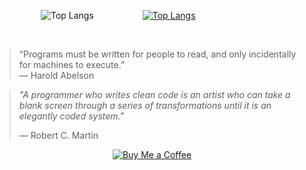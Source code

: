 &emsp;&emsp;&emsp;&emsp;&emsp; 
![Top Langs](https://github-readme-stats.vercel.app/api/top-langs/?username=jkeresman01&token=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&count_private=true&theme=tokyonight&border_color=333) &emsp;&emsp;&emsp;&emsp;&emsp;
[![Top Langs](https://github-readme-stats.vercel.app/api/top-langs/?username=jkeresman01&token=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&count_private=true&theme=tokyonight&border_color=333&layout=donut&hide_title=true)](https://github.com/jkeresman01/github-readme-stats)

&emsp;&emsp;&emsp;&emsp;&emsp; 

> “Programs must be written for people to read, and only incidentally for machines to execute.”  
> — Harold Abelson


> *"A programmer who writes clean code is an artist who can take a blank screen through a series of transformations until it is an elegantly coded system."*
>  
> — Robert C. Martin

<div align="center">
  
 [![Buy Me a Coffee](https://img.shields.io/badge/-Buy%20Me%20a%20Coffee-yellow?style=for-the-badge&logo=buy-me-a-coffee&logoColor=black)](https://www.buymeacoffee.com/jkeresman)

</div>

<!--
**jkeresman01/jkeresman01** is a ✨ _special_ ✨ repository because its `README.md` (this file) appears on your GitHub profile.

Here are some ideas to get you started:

- 🔭 I’m currently working on ...
- 🌱 I’m currently learning ...
- 👯 I’m looking to collaborate on ...
- 🤔 I’m looking for help with ...
- 💬 Ask me about ...
- 📫 How to reach me: ...
- 😄 Pronouns: ...
- ⚡ Fun fact: ...
-->
